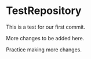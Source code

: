 # TestRepository

This is a test for our first commit.

More changes to be added here.

Practice making more changes.
